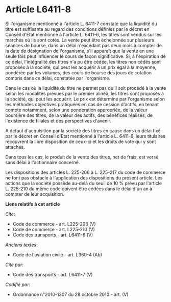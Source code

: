 # Article L6411-8

Si l'organisme mentionné à l'article L. 6411-7 constate que la liquidité du titre est suffisante au regard des conditions
définies par le décret en Conseil d'Etat mentionné à l'article L. 6411-6, les titres sont vendus sur les marchés où ils sont
cotés. La vente peut être échelonnée sur plusieurs séances de bourse, dans un délai n'excédant pas deux mois à compter de la
date de désignation de l'organisme, s'il apparaît que la vente en une seule fois peut influencer le cours de façon
significative. Si, à l'expiration de ce délai, l'intégralité des titres n'a pu être cédée, les titres non cédés sont proposés
à la société, qui peut les acquérir à un prix égal à la moyenne, pondérée par les volumes, des cours de bourse des jours de
cotation compris dans ce délai, constatée par l'organisme. 

Dans le cas où la liquidité du titre ne permet pas qu'il soit procédé à la vente selon les modalités prévues par le premier
alinéa, les titres sont proposés à la société, qui peut les acquérir. Le prix est déterminé par l'organisme selon les
méthodes objectives pratiquées en cas de cession d'actifs, en tenant compte notamment, selon une pondération appropriée, de
la valeur boursière des titres, de la valeur des actifs, des bénéfices réalisés, de l'existence de filiales et des
perspectives d'avenir.

A défaut d'acquisition par la société des titres en cause dans un délai fixé par le décret en Conseil d'Etat mentionné à
l'article L. 6411-6, leurs titulaires recouvrent la libre disposition de ceux-ci et les droits de vote qui y sont attachés. 

Dans tous les cas, le produit de la vente des titres, net de frais, est versé sans délai à l'actionnaire concerné. 

Les dispositions des articles L. 225-206 à L. 225-217 du code de commerce ne font pas obstacle à l'application des
dispositions du présent article. Les actions que la société possède au-delà du seuil de 10 % prévu par l'article L. 225-210
du même code doivent être cédées dans le délai d'un an à compter de leur acquisition.

**Liens relatifs à cet article**

_Cite_:

  - Code de commerce - art. L225-206 (V)
  - Code de commerce - art. L225-210 (V)
  - Code des transports - art. L6411-6 (V)

_Anciens textes_:

  - Code de l'aviation civile - art. L360-4 (Ab)

_Cité par_:

  - Code des transports - art. L6411-7 (V)

_Codifié par_:

  - Ordonnance n°2010-1307 du 28 octobre 2010 - art. (V)
